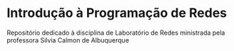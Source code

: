 # Introdução à Programação de Redes
Repositório dedicado à disciplina de Laboratório de Redes ministrada pela professora Silvia Calmon de Albuquerque